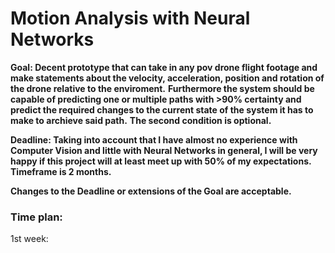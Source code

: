 # Motion Analysis with Neural Networks 

**Goal: Decent prototype that can take in any pov drone flight footage and make statements about the velocity, acceleration, position and rotation of the drone relative to the enviroment.**
**Furthermore the system should be capable of predicting one or multiple paths with >90% certainty and predict the required changes to the current state of the system it has to make to archieve said path.** 
**The second condition is optional.**

**Deadline: Taking into account that I have almost no experience with Computer Vision and little with Neural Networks in general, I will be very happy if this project will at least meet up with 50% of my expectations. Timeframe is 2 months.**

**Changes to the Deadline or extensions of the Goal are acceptable.**

### Time plan:

1st week: 


